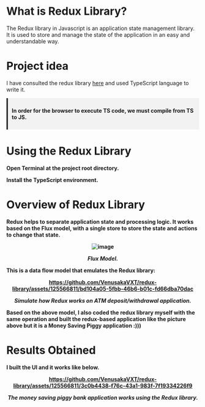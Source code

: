 # What is Redux Library?
The Redux library in Javascript is an application state management library. It is used to store and manage the state of the application in an easy and understandable way.

# Project idea
I have consulted the redux library [here](https://github.com/reduxjs/redux) and used TypeScript language to write it.

<div style="background-color: #f2f2f2; border-left: 4px solid #333; padding: 10px;">
    <p><strong>In order for the browser to execute TS code, we must compile from TS to JS.</p>
</div>

# Using the Redux Library
Open Terminal at the project root directory.

Install the TypeScript environment.
```  ```

# Overview of Redux Library
Redux helps to separate application state and processing logic. It works based on the Flux model, with a single store to store the state and actions to change that state.

<div align="center">

![image](https://github.com/VenusakaVXT/redux-library/assets/125566811/c6750124-fc6c-4aef-aab1-c7a1270efe4a)

*Flux Model.*
</div>

This is a data flow model that emulates the Redux library:

<div align="center">

https://github.com/VenusakaVXT/redux-library/assets/125566811/bd104a05-5fbb-46b6-b01c-fd66dba70dac

*Simulate how Redux works on ATM deposit/withdrawal application.*
</div>

Based on the above model, I also coded the redux library myself with the same operation and built the redux-based application like the picture above but it is a Money Saving Piggy application :)))

# Results Obtained
I built the UI and it works like below.

<div align="center">

https://github.com/VenusakaVXT/redux-library/assets/125566811/3c0b4438-f76c-43a1-983f-7f19334226f9

*The money saving piggy bank application works using the Redux library.*
</div>

